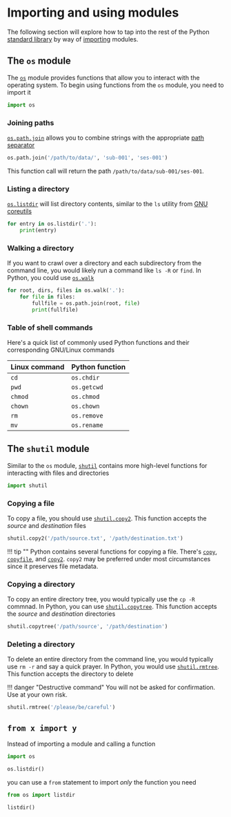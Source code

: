 # Importing and using modules

The following section will explore how to tap into the rest of the Python
[standard library](https://docs.python.org/3/library/index.html) 
by way of
[importing](https://docs.python.org/3/reference/simple_stmts.html#the-import-statement)
modules.

## The `os` module

The 
[`os`](https://docs.python.org/3/library/os.html)
module provides functions that allow you to interact with the 
operating system. To begin using functions from the `os` module, you need to 
import it

```python
import os
```

### Joining paths

[`os.path.join`](https://docs.python.org/3/library/os.path.html#os.path.join)
allows you to combine strings with the appropriate
[path separator](https://docs.python.org/3/library/os.html#os.sep)

```python
os.path.join('/path/to/data/', 'sub-001', 'ses-001')
```

This function call will return the path `/path/to/data/sub-001/ses-001`.

### Listing a directory

[`os.listdir`](https://docs.python.org/3/library/os.html#os.listdir)
will list directory contents, similar to the `ls` utility from 
[GNU coreutils](https://www.gnu.org/software/coreutils/)

```python
for entry in os.listdir('.'):
    print(entry)
```

### Walking a directory 

If you want to crawl over a directory and each subdirectory from the command 
line, you would likely run a command like `ls -R` or `find`. In Python, you 
could use
[`os.walk`](https://docs.python.org/3/library/os.html#os.walk)

```python
for root, dirs, files in os.walk('.'):
    for file in files:
        fullfile = os.path.join(root, file)
        print(fullfile)
```

### Table of shell commands

Here's a quick list of commonly used Python functions and their corresponding 
GNU/Linux commands

| Linux command | Python function |
|---------------|-----------------|
| `cd`          | `os.chdir`      |
| `pwd`         | `os.getcwd`     |
| `chmod`       | `os.chmod`      |
| `chown`       | `os.chown`      |
| `rm`          | `os.remove`     |
| `mv`          | `os.rename`     |

## The `shutil` module

Similar to the `os` module, 
[`shutil`](https://docs.python.org/3/library/shutil.html)
contains more high-level functions for interacting with files and
directories

```python
import shutil
```

### Copying a file

To copy a file, you should use 
[`shutil.copy2`](https://docs.python.org/3/library/shutil.html#shutil.copy2). 
This function accepts the _source_ and _destination_ files

```python
shutil.copy2('/path/source.txt', '/path/destination.txt')
```

!!! tip ""
    Python contains several functions for copying a file. There's
    [`copy`](https://docs.python.org/3/library/shutil.html#shutil.copy),
    [`copyfile`](https://docs.python.org/3/library/shutil.html#shutil.copyfile), 
    and
    [`copy2`](https://docs.python.org/3/library/shutil.html#shutil.copy).
    `copy2` may be preferred under most circumstances since it preserves file 
    metadata. 

### Copying a directory

To copy an entire directory tree, you would typically use the `cp -R` commnad. In 
Python, you can use 
[`shutil.copytree`](https://docs.python.org/3/library/shutil.html#shutil.copytree).
This function accepts the _source_ and _destination_ directories

```python
shutil.copytree('/path/source', '/path/destination')
```

### Deleting a directory

To delete an entire directory from the command line, you would typically use 
`rm -r` and say a quick prayer. In Python, you would use 
[`shutil.rmtree`](https://docs.python.org/3/library/shutil.html#shutil.rmtree).
This function accepts the directory to delete

!!! danger "Destructive command"
    You will not be asked for confirmation. Use at your own risk.

```python
shutil.rmtree('/please/be/careful')
```

## `from x import y`

Instead of importing a module and calling a function

```python
import os

os.listdir()
```

you can use a `from` statement to import _only_ the function you need

```python
from os import listdir

listdir()
```

